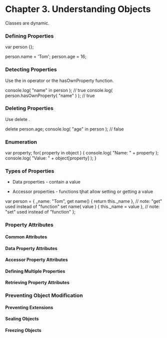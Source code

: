
# Chapter 3. Understanding Objects

Classes are dynamic.

### Defining Properties

var person {};

person.name = 'Tom';
person.age = 16;

### Detecting Properties

Use the in operator or the hasOwnProperty function.

console.log( "name" in person );                  // true
console.log( person.hasOwnProperty( "name" ) );   // true

### Deleting Properties

Use delete .

delete person.age;
console.log( "age" in person );    // false

### Enumeration

var property;
for( property in object ) {
	console.log( "Name: " + property );
	console.log( "Value: " + object[property] );
}

### Types of Properties

* Data properties - contain a value

* Accessor properties - functions tjhat allow setting or getting a value

var person = {
	_name: "Tom",
	get name() { return this._name },           // note: "get" used instead of "function"
	set name( value ) { this._name = value },   // note: "set" used instead of "function"
};

### Property Attributes

#### Common Attributes

#### Data Property Attributes

#### Accessor Property Attributes

#### Defining Multiple Properties

#### Retrieving Property Attributes

### Preventing Object Modification

#### Preventing Extensions

#### Sealing Objects

#### Freezing Objects


